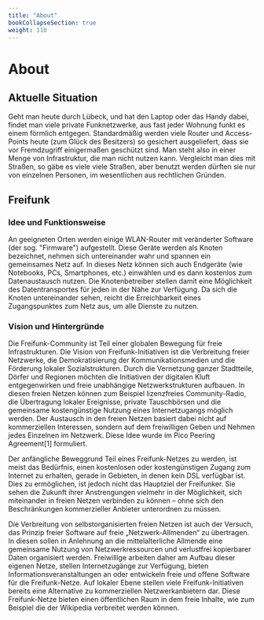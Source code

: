 ```yaml
---
title: "About"
bookCollapseSection: true
weight: 110
---
```


# About

## Aktuelle Situation

Geht man heute durch Lübeck, und hat den Laptop oder das Handy dabei, findet man viele private Funknetzwerke, aus fast jeder Wohnung funkt es einem förmlich entgegen. Standardmäßig werden viele Router und Access-Points heute (zum Glück des Besitzers) so gesichert ausgeliefert, dass sie vor Fremdzugriff einigermaßen geschützt sind. Man steht also in einer Menge von Infrastruktur, die man nicht nutzen kann. Vergleicht man dies mit Straßen, so gäbe es viele viele Straßen, aber benutzt werden dürften sie nur von einzelnen Personen, im wesentlichen aus rechtlichen Gründen.

## Freifunk

### Idee und Funktionsweise
An geeigneten Orten werden einige WLAN-Router mit veränderter Software (der sog. "Firmware") aufgestellt. Diese Geräte werden als Knoten bezeichnet, nehmen sich untereinander wahr und spannen ein gemeinsames Netz auf. In dieses Netz können sich auch Endgeräte (wie Notebooks, PCs, Smartphones, etc.) einwählen und es dann kostenlos zum Datenaustausch nutzen.
Die Knotenbetreiber stellen damit eine Möglichkeit des Datentransportes für jeden in der Nähe zur Verfügung. Da sich die Knoten untereinander sehen, reicht die Erreichbarkeit eines Zugangspunktes zum Netz aus, um alle Dienste zu nutzen.

### Vision und Hintergründe

Die Freifunk-Community ist Teil einer globalen Bewegung für freie Infrastrukturen. Die Vision von Freifunk-Initiativen ist die Verbreitung freier Netzwerke, die Demokratisierung der Kommunikationsmedien und die Förderung lokaler Sozialstrukturen. Durch die Vernetzung ganzer Stadtteile, Dörfer und Regionen möchten die Initiativen der digitalen Kluft entgegenwirken und freie unabhängige Netzwerkstrukturen aufbauen. In diesen freien Netzen können zum Beispiel lizenzfreies Community-Radio, die Übertragung lokaler Ereignisse, private Tauschbörsen und die gemeinsame kostengünstige Nutzung eines Internetzugangs möglich werden. Der Austausch in den freien Netzen basiert dabei nicht auf kommerziellen Interessen, sondern auf dem freiwilligen Geben und Nehmen jedes Einzelnen im Netzwerk. Diese Idee wurde im Pico Peering Agreement[1] formuliert.

Der anfängliche Beweggrund Teil eines Freifunk-Netzes zu werden, ist meist das Bedürfnis, einen kostenlosen oder kostengünstigen Zugang zum Internet zu erhalten, gerade in Gebieten, in denen kein DSL verfügbar ist. Dies zu ermöglichen, ist jedoch nicht das Hauptziel der Freifunker. Sie sehen die Zukunft ihrer Anstrengungen vielmehr in der Möglichkeit, sich miteinander in freien Netzen verbinden zu können – ohne sich den Beschränkungen kommerzieller Anbieter unterordnen zu müssen.

Die Verbreitung von selbstorganisierten freien Netzen ist auch der Versuch, das Prinzip freier Software auf freie „Netzwerk-Allmenden“ zu übertragen. In diesen sollen in Anlehnung an die mittelalterliche Allmende eine gemeinsame Nutzung von Netzwerkressourcen und verlustfrei kopierbarer Daten organisiert werden. Freiwillige arbeiten daher am Aufbau dieser eigenen Netze, stellen Internetzugänge zur Verfügung, bieten Informationsveranstaltungen an oder entwickeln freie und offene Software für die Freifunk-Netze. Auf lokaler Ebene stellen viele Freifunk-Initiativen bereits eine Alternative zu kommerziellen Netzwerkanbietern dar. Diese Freifunk-Netze bieten einen öffentlichen Raum in dem freie Inhalte, wie zum Beispiel die der Wikipedia verbreitet werden können.
